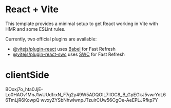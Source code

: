 # React + Vite

This template provides a minimal setup to get React working in Vite with HMR and some ESLint rules.

Currently, two official plugins are available:

- [@vitejs/plugin-react](https://github.com/vitejs/vite-plugin-react/blob/main/packages/plugin-react/README.md) uses [Babel](https://babeljs.io/) for Fast Refresh
- [@vitejs/plugin-react-swc](https://github.com/vitejs/vite-plugin-react-swc) uses [SWC](https://swc.rs/) for Fast Refresh
# clientSide


BOoxj7o_hta0JjE-Lo0HAOv1MnJ1wUUdfrxN_F7g2y49W5ADQOIL7IlOC8_B_GpEGkJ5vwrYdL66TmLjR6KowpQ
wvxyZYSbNhwlwnpJTzulrCUw56CgOe-AeEPLJRfkp7Y
